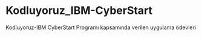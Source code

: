 # Kodluyoruz_IBM-CyberStart
Kodluyoruz-IBM CyberStart Programı kapsamında verilen uygulama ödevleri
